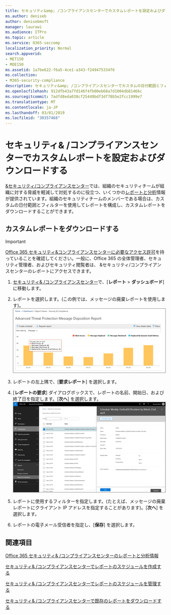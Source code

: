 ```yaml
---
title: セキュリティ&amp; /コンプライアンスセンターでカスタムレポートを設定およびダウンロードする
ms.author: deniseb
author: denisebmsft
manager: laurawi
ms.audience: ITPro
ms.topic: article
ms.service: O365-seccomp
localization_priority: Normal
search.appverid:
- MET150
- MOE150
ms.assetid: 1a7be622-f6a5-4ce1-a343-f249475334f6
ms.collection:
- M365-security-compliance
description: セキュリティ&amp; /コンプライアンスセンターでカスタムの日付範囲とフィルターを使用してレポートを設定およびダウンロードする方法について説明します。
ms.openlocfilehash: 912dfb43a7fd146f4fb00eb68a7d1004db81466c
ms.sourcegitcommit: 7adfd8eda038cf25449bdf3df78b5e2fcc1999e7
ms.translationtype: MT
ms.contentlocale: ja-JP
ms.lasthandoff: 03/01/2019
ms.locfileid: "30357468"
---
```

# <a name="set-up-and-download-a-custom-report-in-the-security-amp-compliance-center"></a>セキュリティ&amp; /コンプライアンスセンターでカスタムレポートを設定およびダウンロードする

[ &amp;セキュリティ/コンプライアンスセンター](https://protection.office.com)では、組織のセキュリティチームが組織に対する脅威を軽減して対処するのに役立つ、いくつかの[レポートと分析](reports-and-insights-in-security-and-compliance.md)情報が提供されています。組織のセキュリティチームのメンバーである場合は、カスタムの日付範囲とフィルターを使用してレポートを構成し、カスタムレポートをダウンロードすることができます。 
  
## <a name="download-a-custom-report"></a>カスタムレポートをダウンロードする

> [!IMPORTANT]
> [Office 365 セキュリティ&amp;コンプライアンスセンターに必要なアクセス許可](permissions-in-the-security-and-compliance-center.md)を持っていることを確認してください。一般に、Office 365 の全体管理者、セキュリティ管理者、およびセキュリティ閲覧者は、 &amp;セキュリティ/コンプライアンスセンターのレポートにアクセスできます。 
  
1. [セキュリティ&amp; /コンプライアンスセンター](https://protection.office.com)で、[**レポート** \> **ダッシュボード**] に移動します。
    
2. レポートを選択します。(この例では、メッセージの廃棄レポートを使用します)。<br/>![レポートをダウンロードするための要求レポートを選択する](media/b566925d-b9d9-453d-9bdd-f2637c7ba140.png)
  
3. レポートの左上隅で、[**要求レポート**] を選択します。
    
4. [**レポートの要求**] ダイアログボックスで、レポートの名前、開始日、および終了日を指定します。[**次へ**] を選択します。<br/>![セキュリティ&amp; /コンプライアンスセンターで、[レポート\>レポート] を選択してダウンロードします。](media/65e625f5-c98c-49fc-9c1f-8c80ec8308fd.png)
  
5. レポートに使用するフィルターを指定します。(たとえば、メッセージの廃棄レポートにクライアント IP アドレスを指定することがあります)。[**次へ**] を選択します。
    
6. レポートの電子メール受信者を指定し、[**保存**] を選択します。
    
## <a name="related-topics"></a>関連項目

[Office 365 セキュリティ&amp; /コンプライアンスセンターのレポートと分析情報](reports-and-insights-in-security-and-compliance.md)
  
[セキュリティ&amp; /コンプライアンスセンターでレポートのスケジュールを作成する](create-a-schedule-for-a-report.md)
  
[セキュリティ&amp; /コンプライアンスセンターでレポートのスケジュールを管理する](manage-schedules-for-multiple-reports.md)
  
[セキュリティ&amp; /コンプライアンスセンターで既存のレポートをダウンロードする](download-existing-reports.md)
  

